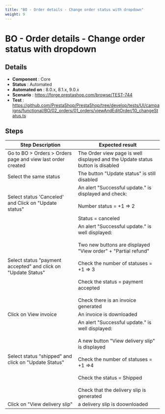 ```yaml
---
title: "BO - Order details - Change order status with dropdown"
weight: 9
---
```


# BO - Order details - Change order status with dropdown
## Details
* **Component** : Core
* **Status** : Automated
* **Automated on** : 8.0.x, 8.1.x, 9.0.x
* **Scenario** : https://forge.prestashop.com/browse/TEST-744
* **Test** : https://github.com/PrestaShop/PrestaShop/tree/develop/tests/UI/campaigns/functional/BO/02_orders/01_orders/viewAndEditOrder/10_changeStatus.ts

## Steps
| Step Description | Expected result |
| ----- | ----- |
| Go to BO > Orders > Orders page and view last order created | The Order view page is well displayed and the Update status button is disabled |
| Select the same status | The button "Update status" is still disabled |
| Select status 'Canceled' and Click on "Update status" | An alert "Successful update." is displayed and check:<br><br>Number status = +1 => 2<br><br>Status = canceled |
| Select status "payment accepted" and click on "Update Status" | An alert "Successful update." is well displayed:<br><br>Two new buttons are displayed "View order" + "Partial refund"<br><br>Check the number of statuses = +1 => 3<br><br>Check the status = payment accepted<br><br>Check there is an invoice generated |
| Click on View invoice | An invoice is downloaded |
| Select status "shipped" and click on "Update Status" | An alert "Successful update." is well displayed:<br><br>A new button "View delivery slip" is displayed<br><br>Check the number of statuses = +1 =>4<br><br>Check the status = Shipped<br><br>Check that the delivery slip is generated |
| Click on "View delivery slip" | a delivery slip is doownloaded |